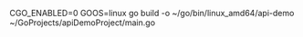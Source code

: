 CGO_ENABLED=0 GOOS=linux go build -o ~/go/bin/linux_amd64/api-demo ~/GoProjects/apiDemoProject/main.go